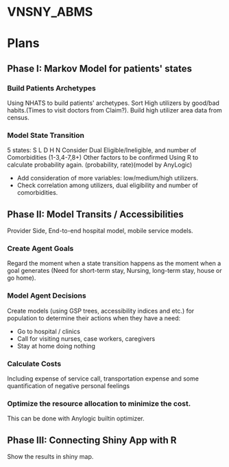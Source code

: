 # VNSNY_ABMS
# Plans

## Phase I: Markov Model for patients' states
### Build Patients Archetypes
Using NHATS to build patients' archetypes. Sort High utilizers by good/bad habits.(Times to visit doctors from Claim?). Build high utilizer area data from census.
### Model State Transition
5 states: S L D H N
Consider Dual Eligible/Ineligible, and number of Comorbidities (1-3,4-7,8+)
Other factors to be confirmed
Using R to calculate probability again. (probability, rate)(model by AnyLogic)
* Add consideration of more variables: low/medium/high utilizers.
* Check correlation among utilizers, dual eligibility and number of comorbidities.

## Phase II: Model Transits / Accessibilities
Provider Side, End-to-end hospital model, mobile service models.
### Create Agent Goals
Regard the moment when a state transition happens as the moment when a goal generates (Need for short-term stay, Nursing, long-term stay, house or go home).
### Model Agent Decisions
Create models (using GSP trees, accessibility indices and etc.) for population to determine their actions when they have a need:
* Go to hospital / clinics
* Call for visiting nurses, case workers, caregivers
* Stay at home doing nothing
### Calculate Costs
Including expense of service call, transportation expense and some quantification of negative personal feelings
### Optimize the resource allocation to minimize the cost.
This can be done with Anylogic builtin optimizer.
## Phase III: Connecting Shiny App with R
Show the results in shiny map.

